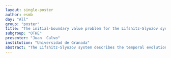 ```yaml
---
layout: single-poster
author: esmb
day: "All"
group: "poster"
title: "The initial-boundary value problem for the Lifshitz-Slyozov system with inflow boundary conditions: Analysis and applications"
subgroup: "OTHE"
presenter: "Juan  Calvo"
institution: "Universidad de Granada"
abstract: "The Lifshitz-Slyozov system describes the temporal evolution of a mixture of particles ('atoms') and aggregates, where individual atoms can attach to or detach from already existing clusters. The aggregate distribution follows a transport equation with respect to a size variable, whose transport rates are coupled to the dynamic of atoms through a mass conservation relation. Being a system traditionally designed to model phase transitions, the attachment and detachment rates proposed by Lifshitz and Slyozov are such that no boundary condition at zero size is needed. However, the scope of this model is becoming wider (e.g. descriptions of protein polymerization or tentative applications to oceanography). These situations impose attachment and detachment rates that requiere a boundary condition at zero size, which is intrepreted as the synthesis of new clusters from atoms by a nucleation process. Up to date, the mathematical results on this new setting are scarce. In this contribution we study existence and uniquenes of local-in-time solutions when nonlinear boundary conditions are used, together with continuation criteria and results on long-time behavior. We are able to deal with attachment and detachment rates that may eventually lack Lipschitz regularity, like power-law rates. This requires a careful analysis of the characteristic curves associated to the transport process."
---
```

